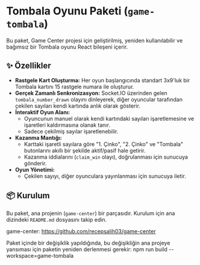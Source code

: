 # Tombala Oyunu Paketi (`game-tombala`)

Bu paket, Game Center projesi için geliştirilmiş, yeniden kullanılabilir ve bağımsız bir Tombala oyunu React bileşeni içerir.

## ✨ Özellikler

-   **Rastgele Kart Oluşturma:** Her oyun başlangıcında standart 3x9'luk bir Tombala kartını 15 rastgele numara ile oluşturur.
-   **Gerçek Zamanlı Senkronizasyon:** Socket.IO üzerinden gelen `tombala_number_drawn` olayını dinleyerek, diğer oyuncular tarafından çekilen sayıları kendi kartında anlık olarak gösterir.
-   **İnteraktif Oyun Alanı:**
    -   Oyuncunun manuel olarak kendi kartındaki sayıları işaretlemesine ve işaretleri kaldırmasına olanak tanır.
    -   Sadece çekilmiş sayılar işaretlenebilir.
-   **Kazanma Mantığı:**
    -   Karttaki işaretli sayılara göre "1. Çinko", "2. Çinko" ve "Tombala" butonlarını akıllı bir şekilde aktif/pasif hale getirir.
    -   Kazanma iddialarını (`claim_win` olayı), doğrulanması için sunucuya gönderir.
-   **Oyun Yönetimi:**
    -   Çekilen sayıyı, diğer oyunculara yayınlanması için sunucuya iletir.

## 📦 Kurulum

Bu paket, ana projenin (`game-center`) bir parçasıdır. Kurulum için ana dizindeki `README.md` dosyasını takip edin.

game-center: https://github.com/recepsalih03/game-center

Paket içinde bir değişiklik yapıldığında, bu değişikliğin ana projeye yansıması için paketin yeniden derlenmesi gerekir:
npm run build --workspace=game-tombala